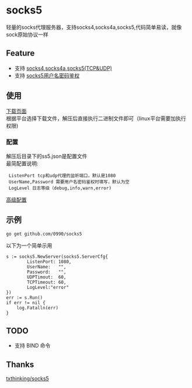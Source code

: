 # socks5
轻量的socks代理服务器，支持socks4,socks4a,socks5,代码简单易读，就像sock原始协议一样

## Feature
* 支持 [socks4](doc/SOCKS4.protocol.txt),[socks4a](doc/SOCKS4A.protocol.txt),[socks5(TCP&UDP)](doc/rfc1928.txt)
* 支持 [socks5用户名密码鉴权](doc/rfc1929.txt)

## 使用
 [下载页面](https://github.com/0990/socks5/releases) </br>
 根据平台选择下载文件，解压后直接执行二进制文件即可（linux平台需要加执行权限)

### 配置
 解压后目录下的ss5.json是配置文件<br>
 最简配置说明:  
 ```
  ListenPort tcp和udp代理的监听端口，默认是1080 
  UserName,Password 需要用户名密码鉴权时填写，默认为空
  LogLevel 日志等级（debug,info,warn,error)
``` 
[高级配置](/config.md)
## 示例
```
go get github.com/0990/socks5  
```
以下为一个简单示用
```
s := socks5.NewServer(socks5.ServerCfg{
	    ListenPort: 1080,
	    UserName:   "",
	    Password:   "",
	    UDPTimout:  60,
	    TCPTimeout: 60,
	    LogLevel:"error"
})
err := s.Run()
if err != nil {
	log.Fatalln(err)
}
```
## TODO
* 支持 BIND 命令

## Thanks
[txthinking/socks5](https://github.com/txthinking/socks5)  

